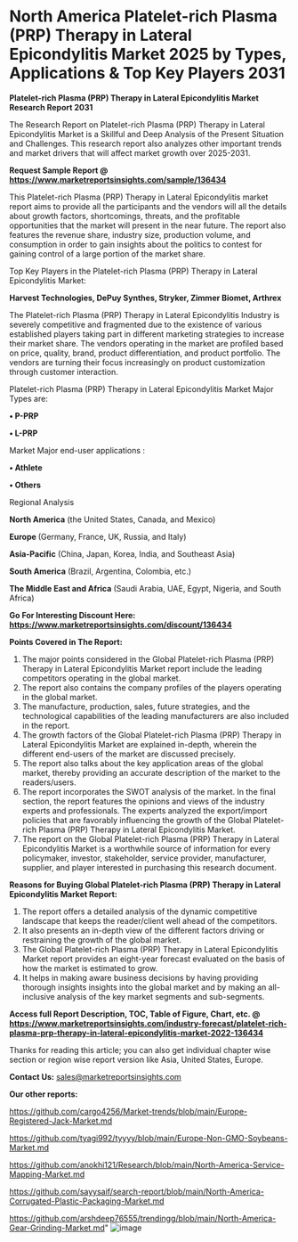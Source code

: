 # North America Platelet-rich Plasma (PRP) Therapy in Lateral Epicondylitis Market 2025 by Types, Applications & Top Key Players 2031

<strong>Platelet-rich Plasma (PRP) Therapy in Lateral Epicondylitis Market Research Report 2031</strong>

The Research Report on Platelet-rich Plasma (PRP) Therapy in Lateral Epicondylitis Market is a Skillful and Deep Analysis of the Present Situation and Challenges. This research report also analyzes other important trends and market drivers that will affect market growth over 2025-2031.

<strong>Request Sample Report @ <a href=https://www.marketreportsinsights.com/sample/136434>https://www.marketreportsinsights.com/sample/136434</a></strong>

This Platelet-rich Plasma (PRP) Therapy in Lateral Epicondylitis market report aims to provide all the participants and the vendors will all the details about growth factors, shortcomings, threats, and the profitable opportunities that the market will present in the near future. The report also features the revenue share, industry size, production volume, and consumption in order to gain insights about the politics to contest for gaining control of a large portion of the market share.

Top Key Players in the Platelet-rich Plasma (PRP) Therapy in Lateral Epicondylitis Market:

<strong>Harvest Technologies, DePuy Synthes, Stryker, Zimmer Biomet, Arthrex</strong>

The Platelet-rich Plasma (PRP) Therapy in Lateral Epicondylitis Industry is severely competitive and fragmented due to the existence of various established players taking part in different marketing strategies to increase their market share. The vendors operating in the market are profiled based on price, quality, brand, product differentiation, and product portfolio. The vendors are turning their focus increasingly on product customization through customer interaction.

Platelet-rich Plasma (PRP) Therapy in Lateral Epicondylitis Market Major Types are:

<strong>• P-PRP

• L-PRP</strong>

Market Major end-user applications :

<strong>• Athlete

• Others</strong>

Regional Analysis

</u><strong><b>North America</b></strong> (the United States, Canada, and Mexico)

<strong><b>Europe </b></strong>(Germany, France, UK, Russia, and Italy)

<strong><b>Asia-Pacific</b></strong> (China, Japan, Korea, India, and Southeast Asia)

<strong><b>South America</b></strong> (Brazil, Argentina, Colombia, etc.)

<strong><b>The Middle East and Africa</b></strong> (Saudi Arabia, UAE, Egypt, Nigeria, and South Africa)

<strong>Go For Interesting Discount Here: <a href=https://www.marketreportsinsights.com/discount/136434>https://www.marketreportsinsights.com/discount/136434</a></strong>

<strong>Points Covered in The Report:</strong>
<ol>
  <li>The major points considered in the Global Platelet-rich Plasma (PRP) Therapy in Lateral Epicondylitis Market report include the leading competitors operating in the global market.</li>
  <li>The report also contains the company profiles of the players operating in the global market.</li>
  <li>The manufacture, production, sales, future strategies, and the technological capabilities of the leading manufacturers are also included in the report.</li>
  <li>The growth factors of the Global Platelet-rich Plasma (PRP) Therapy in Lateral Epicondylitis Market are explained in-depth, wherein the different end-users of the market are discussed precisely.</li>
  <li>The report also talks about the key application areas of the global market, thereby providing an accurate description of the market to the readers/users.</li>
  <li>The report incorporates the SWOT analysis of the market. In the final section, the report features the opinions and views of the industry experts and professionals. The experts analyzed the export/import policies that are favorably influencing the growth of the Global Platelet-rich Plasma (PRP) Therapy in Lateral Epicondylitis Market.</li>
  <li>The report on the Global Platelet-rich Plasma (PRP) Therapy in Lateral Epicondylitis Market is a worthwhile source of information for every policymaker, investor, stakeholder, service provider, manufacturer, supplier, and player interested in purchasing this research document.</li>
</ol>
<strong>Reasons for Buying Global Platelet-rich Plasma (PRP) Therapy in Lateral Epicondylitis Market Report:</strong>

<ol>
  <li>The report offers a detailed analysis of the dynamic competitive landscape that keeps the reader/client well ahead of the competitors.</li>
  <li>It also presents an in-depth view of the different factors driving or restraining the growth of the global market.</li>
  <li>The Global Platelet-rich Plasma (PRP) Therapy in Lateral Epicondylitis Market report provides an eight-year forecast evaluated on the basis of how the market is estimated to grow.</li>
  <li>It helps in making aware business decisions by having providing thorough insights insights into the global market and by making an all-inclusive analysis of the key market segments and sub-segments.</li>
</ol>
<strong>Access full Report Description, TOC, Table of Figure, Chart, etc. @ <a href=https://www.marketreportsinsights.com/industry-forecast/platelet-rich-plasma-prp-therapy-in-lateral-epicondylitis-market-2022-136434>https://www.marketreportsinsights.com/industry-forecast/platelet-rich-plasma-prp-therapy-in-lateral-epicondylitis-market-2022-136434</a></strong>


Thanks for reading this article; you can also get individual chapter wise section or region wise report version like Asia, United States, Europe.

<strong>Contact Us:</strong>
sales@marketreportsinsights.com

<strong>Our other reports:</strong>

<a href=https://github.com/cargo4256/Market-trends/blob/main/Europe-Registered-Jack-Market.md>https://github.com/cargo4256/Market-trends/blob/main/Europe-Registered-Jack-Market.md</a>

<a href=https://github.com/tyagi992/tyyyy/blob/main/Europe-Non-GMO-Soybeans-Market.md>https://github.com/tyagi992/tyyyy/blob/main/Europe-Non-GMO-Soybeans-Market.md</a>

<a href=https://github.com/anokhi121/Research/blob/main/North-America-Service-Mapping-Market.md>https://github.com/anokhi121/Research/blob/main/North-America-Service-Mapping-Market.md</a>

<a href=https://github.com/sayysaif/search-report/blob/main/North-America-Corrugated-Plastic-Packaging-Market.md>https://github.com/sayysaif/search-report/blob/main/North-America-Corrugated-Plastic-Packaging-Market.md</a>

<a href=https://github.com/arshdeep76555/trendingg/blob/main/North-America-Gear-Grinding-Market.md>https://github.com/arshdeep76555/trendingg/blob/main/North-America-Gear-Grinding-Market.md</a>"
![image](https://github.com/user-attachments/assets/d32e4024-c5fe-4af2-9504-1fddc7c8401b)
